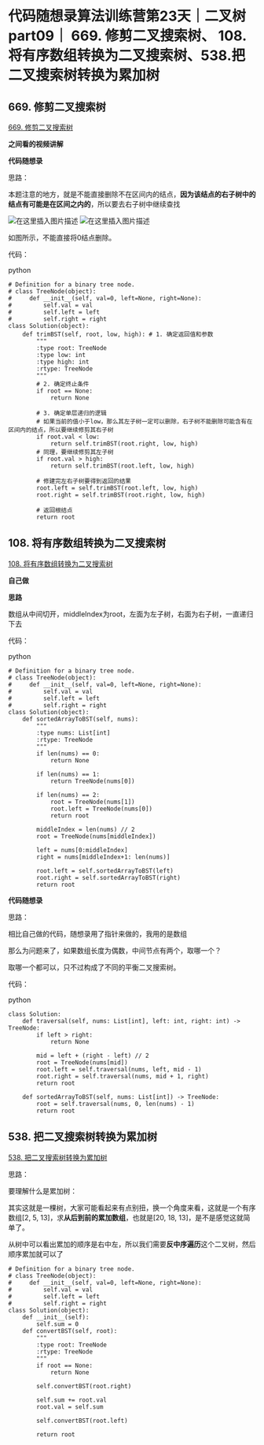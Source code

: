 ﻿# 代码随想录算法训练营第23天｜二叉树part09｜ 669. 修剪二叉搜索树、 108.将有序数组转换为二叉搜索树、538.把二叉搜索树转换为累加树

##  669. 修剪二叉搜索树

[ 669. 修剪二叉搜索树](https://leetcode.cn/problems/trim-a-binary-search-tree/)

**之间看的视频讲解**

**代码随想录**

思路：

本题注意的地方，就是不能直接删除不在区间内的结点，**因为该结点的右子树中的结点有可能是在区间之内的**，所以要去右子树中继续查找

![在这里插入图片描述](https://img-blog.csdnimg.cn/65006ff4f3f3457dacf38a42d46294ff.png)
![在这里插入图片描述](https://img-blog.csdnimg.cn/fcd43d2fa618412aaf2309471cd3a619.png)

如图所示，不能直接将0结点删除。

代码：

python

```
# Definition for a binary tree node.
# class TreeNode(object):
#     def __init__(self, val=0, left=None, right=None):
#         self.val = val
#         self.left = left
#         self.right = right
class Solution(object):
    def trimBST(self, root, low, high): # 1. 确定返回值和参数
        """
        :type root: TreeNode
        :type low: int
        :type high: int
        :rtype: TreeNode
        """
        # 2. 确定终止条件
        if root == None:
            return None
            
		# 3. 确定单层递归的逻辑
		# 如果当前的值小于low，那么其左子树一定可以删除，右子树不能删除可能含有在区间内的结点，所以要继续修剪其右子树
        if root.val < low:
            return self.trimBST(root.right, low, high)
        # 同理，要继续修剪其左子树    
        if root.val > high:
            return self.trimBST(root.left, low, high)
        
        # 修建完左右子树要得到返回的结果
        root.left = self.trimBST(root.left, low, high)
        root.right = self.trimBST(root.right, low, high) 
		
		# 返回根结点
        return root
```

## 108. 将有序数组转换为二叉搜索树

[108. 将有序数组转换为二叉搜索树](https://leetcode.cn/problems/convert-sorted-array-to-binary-search-tree/)

**自己做**

**思路**

数组从中间切开，middleIndex为root，左面为左子树，右面为右子树，一直递归下去

代码：

python

```
# Definition for a binary tree node.
# class TreeNode(object):
#     def __init__(self, val=0, left=None, right=None):
#         self.val = val
#         self.left = left
#         self.right = right
class Solution(object):
    def sortedArrayToBST(self, nums):
        """
        :type nums: List[int]
        :rtype: TreeNode
        """
        if len(nums) == 0:
            return None
        
        if len(nums) == 1:
            return TreeNode(nums[0])
        
        if len(nums) == 2:
            root = TreeNode(nums[1])
            root.left = TreeNode(nums[0])
            return root

        middleIndex = len(nums) // 2
        root = TreeNode(nums[middleIndex])

        left = nums[0:middleIndex]
        right = nums[middleIndex+1: len(nums)]

        root.left = self.sortedArrayToBST(left)
        root.right = self.sortedArrayToBST(right)
        return root
```

**代码随想录**

思路：

相比自己做的代码，随想录用了指针来做的，我用的是数组

那么为问题来了，如果数组长度为偶数，中间节点有两个，取哪一个？

取哪一个都可以，只不过构成了不同的平衡二叉搜索树。

代码：

python

```
class Solution:
    def traversal(self, nums: List[int], left: int, right: int) -> TreeNode:
        if left > right:
            return None
        
        mid = left + (right - left) // 2
        root = TreeNode(nums[mid])
        root.left = self.traversal(nums, left, mid - 1)
        root.right = self.traversal(nums, mid + 1, right)
        return root
    
    def sortedArrayToBST(self, nums: List[int]) -> TreeNode:
        root = self.traversal(nums, 0, len(nums) - 1)
        return root
```

## 538. 把二叉搜索树转换为累加树

[538. 把二叉搜索树转换为累加树](https://leetcode.cn/problems/convert-bst-to-greater-tree/description/)

思路：

要理解什么是累加树：

其实这就是一棵树，大家可能看起来有点别扭，换一个角度来看，这就是一个有序数组[2, 5, 13]，求**从后到前的累加数组**，也就是[20, 18, 13]，是不是感觉这就简单了。

从树中可以看出累加的顺序是右中左，所以我们需要**反中序遍历**这个二叉树，然后顺序累加就可以了

```
# Definition for a binary tree node.
# class TreeNode(object):
#     def __init__(self, val=0, left=None, right=None):
#         self.val = val
#         self.left = left
#         self.right = right
class Solution(object):
    def __init__(self):
        self.sum = 0
    def convertBST(self, root):
        """
        :type root: TreeNode
        :rtype: TreeNode
        """
        if root == None:
            return None
        
        self.convertBST(root.right)

        self.sum += root.val
        root.val = self.sum

        self.convertBST(root.left)

        return root

```

